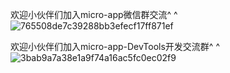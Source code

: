 
欢迎小伙伴们加入micro-app微信群交流^ ^
![765508de7c39288bb3efecf17ff871ef](https://github.com/user-attachments/assets/1e22af8c-9ac2-40fc-9dba-e211040a0996)






欢迎小伙伴们加入micro-app-DevTools开发交流群^ ^
![3bab9a7a38e1a9f74a16ac5fc0ec02f9](https://github.com/user-attachments/assets/6d79ff3c-b626-4cda-8b52-f7c790b8c4d4)






























